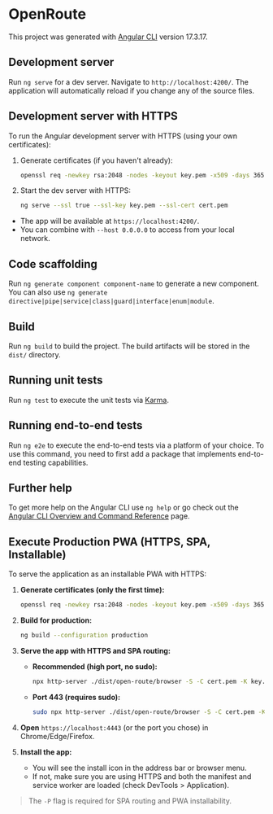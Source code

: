 # OpenRoute

This project was generated with [Angular CLI](https://github.com/angular/angular-cli) version 17.3.17.

## Development server

Run `ng serve` for a dev server. Navigate to `http://localhost:4200/`. The application will automatically reload if you change any of the source files.

## Development server with HTTPS

To run the Angular development server with HTTPS (using your own certificates):

1. Generate certificates (if you haven't already):
   ```sh
   openssl req -newkey rsa:2048 -nodes -keyout key.pem -x509 -days 365 -out cert.pem
   ```
2. Start the dev server with HTTPS:
   ```sh
   ng serve --ssl true --ssl-key key.pem --ssl-cert cert.pem
   ```

- The app will be available at `https://localhost:4200/`.
- You can combine with `--host 0.0.0.0` to access from your local network.

## Code scaffolding

Run `ng generate component component-name` to generate a new component. You can also use `ng generate directive|pipe|service|class|guard|interface|enum|module`.

## Build

Run `ng build` to build the project. The build artifacts will be stored in the `dist/` directory.

## Running unit tests

Run `ng test` to execute the unit tests via [Karma](https://karma-runner.github.io).

## Running end-to-end tests

Run `ng e2e` to execute the end-to-end tests via a platform of your choice. To use this command, you need to first add a package that implements end-to-end testing capabilities.

## Further help

To get more help on the Angular CLI use `ng help` or go check out the [Angular CLI Overview and Command Reference](https://angular.io/cli) page.

## Execute Production PWA (HTTPS, SPA, Installable)

To serve the application as an installable PWA with HTTPS:

1. **Generate certificates (only the first time):**
   ```sh
   openssl req -newkey rsa:2048 -nodes -keyout key.pem -x509 -days 365 -out cert.pem
   ```
2. **Build for production:**
   ```sh
   ng build --configuration production
   ```
3. **Serve the app with HTTPS and SPA routing:**
   - **Recommended (high port, no sudo):**
     ```sh
     npx http-server ./dist/open-route/browser -S -C cert.pem -K key.pem -P https://localhost:4443 -p 4443
     ```
   - **Port 443 (requires sudo):**
     ```sh
     sudo npx http-server ./dist/open-route/browser -S -C cert.pem -K key.pem -P https://localhost:443 -p 443
     ```

4. **Open** `https://localhost:4443` (or the port you chose) in Chrome/Edge/Firefox.

5. **Install the app:**
   - You will see the install icon in the address bar or browser menu.
   - If not, make sure you are using HTTPS and both the manifest and service worker are loaded (check DevTools > Application).

> The `-P` flag is required for SPA routing and PWA installability.
